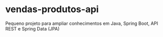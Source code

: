 # vendas-produtos-api
Pequeno projeto para ampliar conhecimentos em Java, Spring Boot, API REST e Spring Data (JPA)
